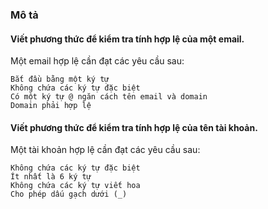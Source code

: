 ### Mô tả

#### Viết phương thức để kiểm tra tính hợp lệ của một email.

Một email hợp lệ cần đạt các yêu cầu sau:

    Bắt đầu bằng một ký tự
    Không chứa các ký tự đặc biệt
    Có một ký tự @ ngăn cách tên email và domain
    Domain phải hợp lệ

#### Viết phương thức để kiểm tra tính hợp lệ của tên tài khoản.

Một tài khoản hợp lệ cần đạt các yêu cầu sau:

    Không chứa các ký tự đặc biệt
    Ít nhất là 6 ký tự
    Không chứa các ký tự viết hoa
    Cho phép dấu gạch dưới (_)


